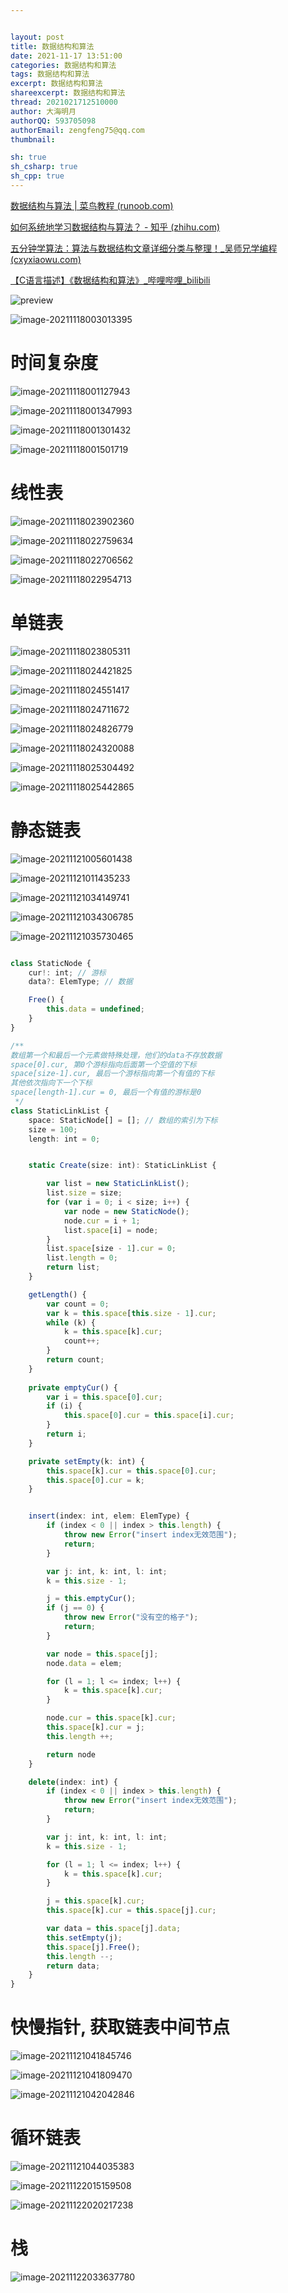 ```yaml
---


layout: post
title: 数据结构和算法
date: 2021-11-17 13:51:00
categories: 数据结构和算法
tags: 数据结构和算法
excerpt: 数据结构和算法
shareexcerpt: 数据结构和算法
thread: 2021021712510000
author: 大海明月
authorQQ: 593705098
authorEmail: zengfeng75@qq.com
thumbnail:

sh: true
sh_csharp: true
sh_cpp: true
---
```




[数据结构与算法 | 菜鸟教程 (runoob.com)](https://www.runoob.com/data-structures/data-structures-tutorial.html)

[如何系统地学习数据结构与算法？ - 知乎 (zhihu.com)](https://zhuanlan.zhihu.com/p/137041568)

[五分钟学算法：算法与数据结构文章详细分类与整理！_吴师兄学编程 (cxyxiaowu.com)](https://www.cxyxiaowu.com/7072.html)

[【C语言描述】《数据结构和算法》_哔哩哔哩_bilibili](https://www.bilibili.com/video/BV1jW411K7yg?from=search&seid=3459164178468029660&spm_id_from=333.337.0.0)









![preview](2021-011-17-%E6%95%B0%E6%8D%AE%E7%BB%93%E6%9E%84%E5%92%8C%E7%AE%97%E6%B3%95.assets/v2-f221b3de2a863b53ef0cb75fec879d72_r.jpg)

![image-20211118003013395](2021-011-17-%E6%95%B0%E6%8D%AE%E7%BB%93%E6%9E%84%E5%92%8C%E7%AE%97%E6%B3%95.assets/image-20211118003013395.png)

# 时间复杂度

![image-20211118001127943](2021-011-17-%E6%95%B0%E6%8D%AE%E7%BB%93%E6%9E%84%E5%92%8C%E7%AE%97%E6%B3%95.assets/image-20211118001127943.png)



![image-20211118001347993](2021-011-17-%E6%95%B0%E6%8D%AE%E7%BB%93%E6%9E%84%E5%92%8C%E7%AE%97%E6%B3%95.assets/image-20211118001347993.png)



![image-20211118001301432](2021-011-17-%E6%95%B0%E6%8D%AE%E7%BB%93%E6%9E%84%E5%92%8C%E7%AE%97%E6%B3%95.assets/image-20211118001301432.png)

![image-20211118001501719](2021-011-17-%E6%95%B0%E6%8D%AE%E7%BB%93%E6%9E%84%E5%92%8C%E7%AE%97%E6%B3%95.assets/image-20211118001501719.png)





# 线性表



![image-20211118023902360](2021-011-17-%E6%95%B0%E6%8D%AE%E7%BB%93%E6%9E%84%E5%92%8C%E7%AE%97%E6%B3%95.assets/image-20211118023902360.png)

![image-20211118022759634](2021-011-17-%E6%95%B0%E6%8D%AE%E7%BB%93%E6%9E%84%E5%92%8C%E7%AE%97%E6%B3%95.assets/image-20211118022759634.png)

![image-20211118022706562](2021-011-17-%E6%95%B0%E6%8D%AE%E7%BB%93%E6%9E%84%E5%92%8C%E7%AE%97%E6%B3%95.assets/image-20211118022706562.png)

![image-20211118022954713](2021-011-17-%E6%95%B0%E6%8D%AE%E7%BB%93%E6%9E%84%E5%92%8C%E7%AE%97%E6%B3%95.assets/image-20211118022954713.png)



# 单链表

![image-20211118023805311](2021-011-17-%E6%95%B0%E6%8D%AE%E7%BB%93%E6%9E%84%E5%92%8C%E7%AE%97%E6%B3%95.assets/image-20211118023805311.png)

![image-20211118024421825](2021-011-17-%E6%95%B0%E6%8D%AE%E7%BB%93%E6%9E%84%E5%92%8C%E7%AE%97%E6%B3%95.assets/image-20211118024421825.png)

![image-20211118024551417](2021-011-17-%E6%95%B0%E6%8D%AE%E7%BB%93%E6%9E%84%E5%92%8C%E7%AE%97%E6%B3%95.assets/image-20211118024551417.png)

![image-20211118024711672](2021-011-17-%E6%95%B0%E6%8D%AE%E7%BB%93%E6%9E%84%E5%92%8C%E7%AE%97%E6%B3%95.assets/image-20211118024711672.png)

![image-20211118024826779](2021-011-17-%E6%95%B0%E6%8D%AE%E7%BB%93%E6%9E%84%E5%92%8C%E7%AE%97%E6%B3%95.assets/image-20211118024826779.png)



![image-20211118024320088](2021-011-17-%E6%95%B0%E6%8D%AE%E7%BB%93%E6%9E%84%E5%92%8C%E7%AE%97%E6%B3%95.assets/image-20211118024320088.png)

![image-20211118025304492](2021-011-17-%E6%95%B0%E6%8D%AE%E7%BB%93%E6%9E%84%E5%92%8C%E7%AE%97%E6%B3%95.assets/image-20211118025304492.png)

![image-20211118025442865](2021-011-17-%E6%95%B0%E6%8D%AE%E7%BB%93%E6%9E%84%E5%92%8C%E7%AE%97%E6%B3%95.assets/image-20211118025442865.png)



# 静态链表

![image-20211121005601438](2021-011-17-%E6%95%B0%E6%8D%AE%E7%BB%93%E6%9E%84%E5%92%8C%E7%AE%97%E6%B3%95.assets/image-20211121005601438.png)

![image-20211121011435233](2021-011-17-%E6%95%B0%E6%8D%AE%E7%BB%93%E6%9E%84%E5%92%8C%E7%AE%97%E6%B3%95.assets/image-20211121011435233.png)

![image-20211121034149741](2021-011-17-%E6%95%B0%E6%8D%AE%E7%BB%93%E6%9E%84%E5%92%8C%E7%AE%97%E6%B3%95.assets/image-20211121034149741.png)

![image-20211121034306785](2021-011-17-%E6%95%B0%E6%8D%AE%E7%BB%93%E6%9E%84%E5%92%8C%E7%AE%97%E6%B3%95.assets/image-20211121034306785.png)

![image-20211121035730465](2021-011-17-%E6%95%B0%E6%8D%AE%E7%BB%93%E6%9E%84%E5%92%8C%E7%AE%97%E6%B3%95.assets/image-20211121035730465.png)

```typescript

class StaticNode {
    cur!: int; // 游标
    data?: ElemType; // 数据

    Free() {
        this.data = undefined;
    }
}

/**
数组第一个和最后一个元素做特殊处理，他们的data不存放数据
space[0].cur, 第0个游标指向后面第一个空值的下标
space[size-1].cur, 最后一个游标指向第一个有值的下标
其他依次指向下一个下标
space[length-1].cur = 0, 最后一个有值的游标是0
 */
class StaticLinkList {
    space: StaticNode[] = []; // 数组的索引为下标
    size = 100;
    length: int = 0;


    static Create(size: int): StaticLinkList {

        var list = new StaticLinkList();
        list.size = size;
        for (var i = 0; i < size; i++) {
            var node = new StaticNode();
            node.cur = i + 1;
            list.space[i] = node;
        }
        list.space[size - 1].cur = 0;
        list.length = 0;
        return list;
    }

    getLength() {
        var count = 0;
        var k = this.space[this.size - 1].cur;
        while (k) {
            k = this.space[k].cur;
            count++;
        }
        return count;
    }
    
    private emptyCur() {
        var i = this.space[0].cur;
        if (i) {
            this.space[0].cur = this.space[i].cur;
        }
        return i;
    }

    private setEmpty(k: int) {
        this.space[k].cur = this.space[0].cur;
        this.space[0].cur = k;
    }


    insert(index: int, elem: ElemType) {
        if (index < 0 || index > this.length) {
            throw new Error("insert index无效范围");
            return;
        }

        var j: int, k: int, l: int;
        k = this.size - 1;

        j = this.emptyCur();
        if (j == 0) {
            throw new Error("没有空的格子");
            return;
        }

        var node = this.space[j];
        node.data = elem;

        for (l = 1; l <= index; l++) {
            k = this.space[k].cur;
        }

        node.cur = this.space[k].cur;
        this.space[k].cur = j;
        this.length ++;

        return node
    }

    delete(index: int) {
        if (index < 0 || index > this.length) {
            throw new Error("insert index无效范围");
            return;
        }

        var j: int, k: int, l: int;
        k = this.size - 1;

        for (l = 1; l <= index; l++) {
            k = this.space[k].cur;
        }

        j = this.space[k].cur;
        this.space[k].cur = this.space[j].cur;

        var data = this.space[j].data;
        this.setEmpty(j);
        this.space[j].Free();
        this.length --;
        return data;
    }
}
```





# 快慢指针, 获取链表中间节点

![image-20211121041845746](2021-011-17-%E6%95%B0%E6%8D%AE%E7%BB%93%E6%9E%84%E5%92%8C%E7%AE%97%E6%B3%95.assets/image-20211121041845746.png)

![image-20211121041809470](2021-011-17-%E6%95%B0%E6%8D%AE%E7%BB%93%E6%9E%84%E5%92%8C%E7%AE%97%E6%B3%95.assets/image-20211121041809470.png)

![image-20211121042042846](2021-011-17-%E6%95%B0%E6%8D%AE%E7%BB%93%E6%9E%84%E5%92%8C%E7%AE%97%E6%B3%95.assets/image-20211121042042846.png)



# 循环链表

![image-20211121044035383](2021-011-17-%E6%95%B0%E6%8D%AE%E7%BB%93%E6%9E%84%E5%92%8C%E7%AE%97%E6%B3%95.assets/image-20211121044035383.png)

![image-20211122015159508](2021-011-17-%E6%95%B0%E6%8D%AE%E7%BB%93%E6%9E%84%E5%92%8C%E7%AE%97%E6%B3%95.assets/image-20211122015159508.png)



![image-20211122020217238](2021-011-17-%E6%95%B0%E6%8D%AE%E7%BB%93%E6%9E%84%E5%92%8C%E7%AE%97%E6%B3%95.assets/image-20211122020217238.png)





# 栈

![image-20211122033637780](2021-011-17-%E6%95%B0%E6%8D%AE%E7%BB%93%E6%9E%84%E5%92%8C%E7%AE%97%E6%B3%95.assets/image-20211122033637780.png)